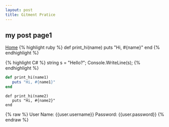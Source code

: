 ```yaml
---
layout: post
title: Gitment Pratice
---
```


## my post page1
[Home](https://zzunstu.github.io/Test)
{% highlight ruby %}
  def print_hi(name)
   puts "Hi, #{name}"
  end
{% endhighlight %}

{% highlight C# %}
  string s = "Hello?";
  Console.WriteLine(s);
{% endhighlight %}

~~~ruby
def print_hi(name1)
   puts "Hi, #{name1}"
end
~~~

```
def print_hi(name2)
   puts "Hi, #{name2}"
end
```
{% raw %}
User Name: {{user.username}}
Password: {{user.password}}
{% endraw %}



